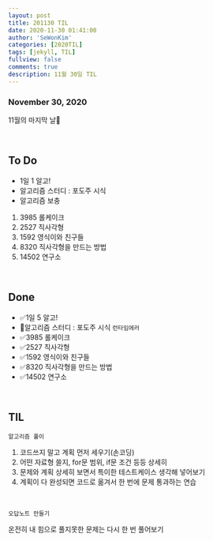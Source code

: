 ```yaml
---
layout: post
title: 201130 TIL
date: 2020-11-30 01:41:00
author: 'SeWonKim'
categories: [2020TIL]
tags: [jekyll, TIL]
fullview: false
comments: true
description: 11월 30일 TIL
---
```


### November 30, 2020

11월의 마지막 날🛫

&nbsp;

## To Do

- 1일 1 알고!
- 알고리즘 스터디 : 포도주 시식
- 알고리즘 보충

1. 3985 롤케이크
2. 2527 직사각형
3. 1592 영식이와 친구들
4. 8320 직사각형을 만드는 방법
5. 14502 연구소

&nbsp;
&nbsp;

## Done

- ✅1일 5 알고!
- 🔺알고리즘 스터디 : 포도주 시식 `런타임에러`
- ✅3985 롤케이크
- ✅2527 직사각형
- ✅1592 영식이와 친구들
- ✅8320 직사각형을 만드는 방법
- ✅14502 연구소

&nbsp;
&nbsp;

## TIL

`알고리즘 풀이`

1. 코드쓰지 말고 계획 먼저 세우기(손코딩)
2. 어떤 자료형 쓸지, for문 범위, if문 조건 등등 상세히
3. 문제와 계획 상세히 보면서 특이한 테스트케이스 생각해 넣어보기
4. 계획이 다 완성되면 코드로 옮겨서 한 번에 문제 통과하는 연습

&nbsp;

`오답노트 만들기`

온전히 내 힘으로 풀지못한 문제는 다시 한 번 풀어보기

&nbsp;
&nbsp;

